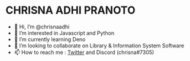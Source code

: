 # CHRISNA ADHI PRANOTO

- 👋 Hi, I’m @chrisnaadhi
- 👀 I’m interested in Javascript and Python
- 🌱 I’m currently learning Deno
- 💞️ I’m looking to collaborate on Library & Information System Software
- 📫 How to reach me : [Twitter](https://twitter.com/chrisnaadhi) and Discord (chrisna#7305)

<!---
chrisnaadhi/chrisnaadhi is a ✨ special ✨ repository because its `README.md` (this file) appears on your GitHub profile.
You can click the Preview link to take a look at your changes.
--->
